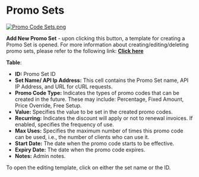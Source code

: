 # Promo Sets

[![Promo Code Sets.png](https://doc.puq.info/uploads/images/gallery/2024-01/scaled-1680-/promo-code-sets.png)](https://doc.puq.info/uploads/images/gallery/2024-01/promo-code-sets.png)

**Add New Promo Set** - upon clicking this button, a template for creating a Promo Set is opened. For more information about creating/editing/deleting promo sets, please refer to the following link: **[Click here](https://doc.puq.info/books/puq-customization-whmcs-addon/page/addeditdelete-promo-set)**

**Table**:

- **ID:** Promo Set ID
- **Set Name/ API Ip Address:** This cell contains the Promo Set name, API IP Address, and URL for cURL requests.
- **Promo Code Type:** Indicates the types of promo codes that can be created in the future. These may include: Percentage, Fixed Amount, Price Override, Free Setup.
- **Value:** Specifies the value to be set in the created promo codes.
- **Recurring:** Indicates the discount will apply or not to renewal invoices. If enabled, specifies the frequency of use.
- **Max Uses:** Specifies the maximum number of times this promo code can be used, i.e., the number of clients who can use it.
- **Start Date:** The date when the promo code starts to be effective.
- **Expiry Date:** The date when the promo code expires.
- **Notes:** Admin notes.

<p class="callout info">To open the editing template, click on either the set name or the ID.</p>